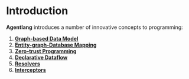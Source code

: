 # Introduction

**Agentlang** introduces a number of innovative concepts to programming:

1. **[Graph-based Data Model](data-model.md)**
2. **[Entity-graph-Database Mapping](entity-db-mapping.md)**
3. **[Zero-trust Programming](zero-trust-programming.md)**
4. **[Declarative Dataflow](declarative-dataflow.md)**
5. **[Resolvers](resolvers.md)**
6. **[Interceptors](interceptors.md)**
